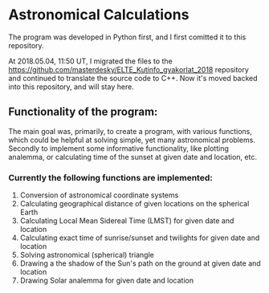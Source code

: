 # Astronomical Calculations

The program was developed in Python first, and I first comitted it to this repository.

At 2018.05.04, 11:50 UT, I migrated the files to the https://github.com/masterdesky/ELTE_Kutinfo_gyakorlat_2018 repository and continued to translate the source code to C++. Now it's moved backed into this repository, and will stay here.

## Functionality of the program:

The main goal was, primarily, to create a program, with various functions, which could be helpful at solving simple, yet many astronomical problems. Secondly to implement some informative functionality, like plotting analemma, or calculating time of the sunset at given date and location, etc.

### Currently the following functions are implemented:

1. Conversion of astronomical coordinate systems
2. Calculating geographical distance of given locations on the spherical Earth
3. Calculating Local Mean Sidereal Time (LMST) for given date and location
4. Calculating exact time of sunrise/sunset and twilights for given date and location
5. Solving astronomical (spherical) triangle
6. Drawing a the shadow of the Sun's path on the ground at given date and location
7. Drawing Solar analemma for given date and location
